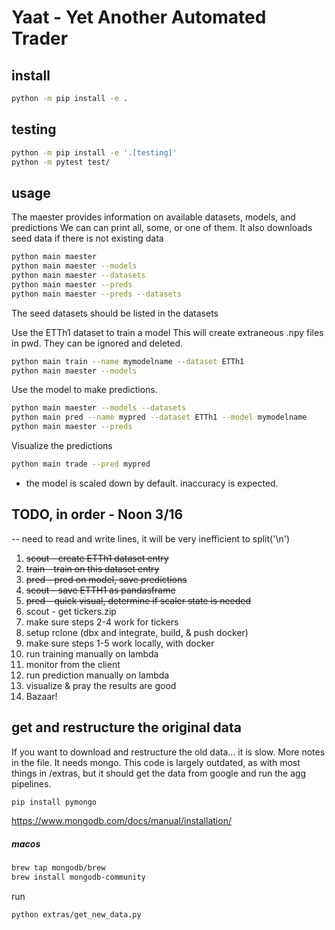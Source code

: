 # Yaat - Yet Another Automated Trader
## install
```sh
python -m pip install -e . 
```

## testing
```sh
python -m pip install -e '.[testing]'
python -m pytest test/ 
```

## usage

The maester provides information on available datasets, models, and predictions
We can can print all, some, or one of them.
It also downloads seed data if there is not existing data
```sh
python main maester
python main maester --models
python main maester --datasets
python main maester --preds
python main maester --preds --datasets
```

The seed datasets should be listed in the datasets


Use the ETTh1 dataset to train a model
This will create extraneous .npy files in pwd.
They can be ignored and deleted.

```sh
python main train --name mymodelname --dataset ETTh1
python main maester --models
```

Use the model to make predictions.

```sh
python main maester --models --datasets
python main pred --name mypred --dataset ETTh1 --model mymodelname
python main maester --preds
```

Visualize the predictions
```sh
python main trade --pred mypred
```

* the model is scaled down by default. inaccuracy is expected.

## TODO, in order - Noon 3/16

-- need to read and write lines, it will be very inefficient to split('\n')

1. ~~scout - create ETTh1 dataset entry~~
2. ~~train - train on this dataset entry~~
3. ~~pred - pred on model, save predictions~~
4. ~~scout - save ETTH1 as pandasframe~~
5. ~~pred - quick visual, determine if scaler state is needed~~
6. scout - get tickers.zip
7. make sure steps 2-4 work for tickers
8. setup rclone (dbx and integrate, build, & push docker)
9. make sure steps 1-5 work locally, with docker
10. run training manually on lambda
11. monitor from the client
12. run prediction manually on lambda
13. visualize & pray the results are good
14. Bazaar!

## get and restructure the original data
If you want to download and restructure the old data... it is slow.
More notes in the file. It needs mongo. This code is largely outdated,
as with most things in /extras, but it should get the data from google
and run the agg pipelines.
```sh
pip install pymongo
```
https://www.mongodb.com/docs/manual/installation/
##### macos

```sh
brew tap mongodb/brew
brew install mongodb-community
```

run
```sh
python extras/get_new_data.py
```
